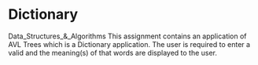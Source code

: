 # Dictionary
Data_Structures_&amp;_Algorithms 
This assignment contains an application of AVL Trees which is a Dictionary application. The user is required to enter a valid and the meaning(s) of that words are displayed to the user.
